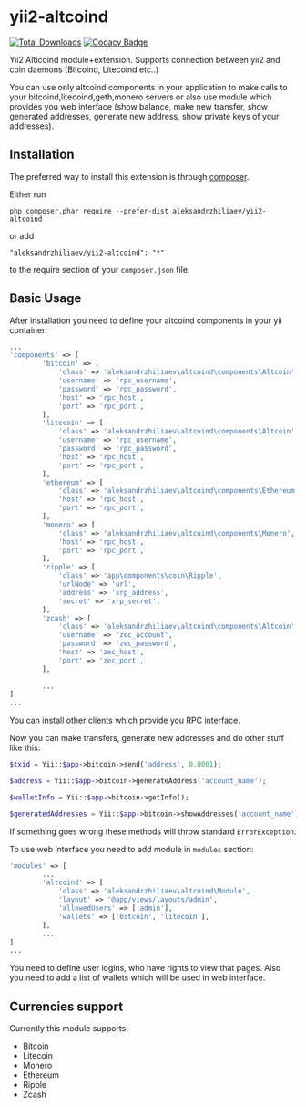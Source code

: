 # yii2-altcoind
[![Total Downloads](https://poser.pugx.org/aleksandrzhiliaev/yii2-altcoind/downloads)](https://packagist.org/packages/aleksandrzhiliaev/yii2-altcoind)
[![Codacy Badge](https://api.codacy.com/project/badge/Grade/881ec73e286449b1a419db243510a648)](https://www.codacy.com/app/sassoftinc/yii2-altcoind?utm_source=github.com&amp;utm_medium=referral&amp;utm_content=aleksandrzhiliaev/yii2-altcoind&amp;utm_campaign=Badge_Grade)

Yii2 Alticoind module+extension. Supports connection between yii2 and coin daemons (Bitcoind, Litecoind etc..)

You can use only altcoind components in your application to make calls to your bitcoind,litecoind,geth,monero servers or also use module which provides you web interface (show balance, make new transfer, show generated addresses, generate new address, show private keys of your addresses).


Installation
------------

The preferred way to install this extension is through [composer](http://getcomposer.org/download/).

Either run

```
php composer.phar require --prefer-dist aleksandrzhiliaev/yii2-altcoind
```

or add

```
"aleksandrzhiliaev/yii2-altcoind": "*"
```

to the require section of your `composer.json` file.


Basic Usage
-----------

After installation you need to define your altcoind components in your yii container:
```php
...
'components' => [
        'bitcoin' => [
            'class' => 'aleksandrzhiliaev\altcoind\components\Altcoin',
            'username' => 'rpc_username',
            'password' => 'rpc_password',
            'host' => 'rpc_host',
            'port' => 'rpc_port',
        ],
        'litecoin' => [
            'class' => 'aleksandrzhiliaev\altcoind\components\Altcoin',
            'username' => 'rpc_username',
            'password' => 'rpc_password',
            'host' => 'rpc_host',
            'port' => 'rpc_port',
        ],
        'ethereum' => [
            'class' => 'aleksandrzhiliaev\altcoind\components\Ethereum',
            'host' => 'rpc_host',
            'port' => 'rpc_port',
        ],
        'monero' => [
            'class' => 'aleksandrzhiliaev\altcoind\components\Monero',
            'host' => 'rpc_host',
            'port' => 'rpc_port',
        ],
        'ripple' => [
            'class' => 'app\components\coin\Ripple',
            'urlNode' => 'url',
            'address' => 'xrp_address',
            'secret' => 'xrp_secret',
        ],
        'zcash' => [
            'class' => 'aleksandrzhiliaev\altcoind\components\Altcoin',
            'username' => 'zec_account',
            'password' => 'zec_password',
            'host' => 'zec_host',
            'port' => 'zec_port',
        ],
    
        ...
]
...
```

You can install other clients which provide you RPC interface.

Now you can make transfers, generate new addresses and do other stuff like this:
```php
$txid = Yii::$app->bitcoin->send('address', 0.0001);

$address = Yii::$app->bitcoin->generateAddress('account_name');

$walletInfo = Yii::$app->bitcoin->getInfo();

$generatedAddresses = Yii::$app->bitcoin->showAddresses('account_name');
```

If something goes wrong these methods will throw standard `ErrorException`.


To use web interface you need to add module in `modules` section:

```php
'modules' => [
        ...
        'altcoind' => [
            'class' => 'aleksandrzhiliaev\altcoind\Module',
            'layout' => '@app/views/layouts/admin',
            'allowedUsers' => ['admin'],
            'wallets' => ['bitcoin', 'litecoin'],
        ],
        ...
]
...
```

You need to define user logins, who have rights to view that pages.
Also you need to add a list of wallets which will be used in web interface.


Currencies support
------------------
Currently this module supports: 
* Bitcoin
* Litecoin
* Monero
* Ethereum
* Ripple
* Zcash
